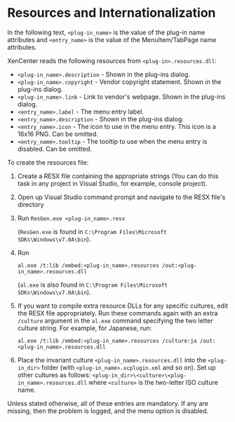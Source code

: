 # Resources and Internationalization

In the following text, `<plug-in_name>` is the value of the plug-in name attributes
and `<entry_name>` is the value of the MenuItem/TabPage name attributes.

XenCenter reads the following resources from `<plug-in>.resources.dll`:

- `<plug-in_name>.description` - Shown in the plug-ins dialog.
- `<plug-in_name>.copyright` - Vendor copyright statement. Shown in the plug-ins
dialog.
- `<plug-in_name>.link` - Link to vendor's webpage. Shown in the plug-ins dialog.
- `<entry_name>.label` - The menu entry label.
- `<entry_name>.description` - Shown in the plug-ins dialog.
- `<entry_name>.icon` - The icon to use in the menu entry. This icon is a 16x16
PNG. Can be omitted.
- `<entry_name>.tooltip` - The tooltip to use when the menu entry is disabled.
Can be omitted.

To create the resources file:

1. Create a RESX file containing the appropriate strings (You can do this task
in any project in Visual Studio, for example, console project).

1. Open up Visual Studio command prompt and navigate to the RESX file's directory

1. Run `ResGen.exe <plug-in_name>.resx`

    (`ResGen.exe` is found in `C:\Program Files\Microsoft SDKs\Windows\v7.0A\bin`).

1. Run

    `al.exe /t:lib /embed:<plug-in_name>.resources /out:<plug-in_name>.resources.dll`

    (`al.exe` is also found in  `C:\Program Files\Microsoft SDKs\Windows\v7.0A\bin`).

1. If you want to compile extra resource DLLs for any specific cultures, edit the
RESX file appropriately. Run these commands again with an extra `/culture` argument
in the `al.exe` command specifying the two letter culture string. For example,
for Japanese, run:

    `al.exe /t:lib /embed:<plug-in_name>.resources /culture:ja /out:<plug-in_name>.resources.dll`

1. Place the invariant culture `<plug-in_name>.resources.dll` into the
`<plug-in_dir>` folder (with `<plug-in_name>.xcplugin.xml` and so on). Set up
other cultures as follows: `<plug-in_dir>\<culture>\<plug-in_name>.resources.dll`
where `<culture>` is the two-letter ISO culture name.

Unless stated otherwise, all of these entries are mandatory. If any are missing,
then the problem is logged, and the menu option is disabled.
